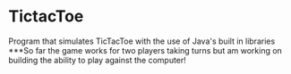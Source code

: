 # TictacToe
Program that simulates TicTacToe with the use of Java's built in libraries 
***So far the game works for two players taking turns but am working on building the ability to play against the computer!
